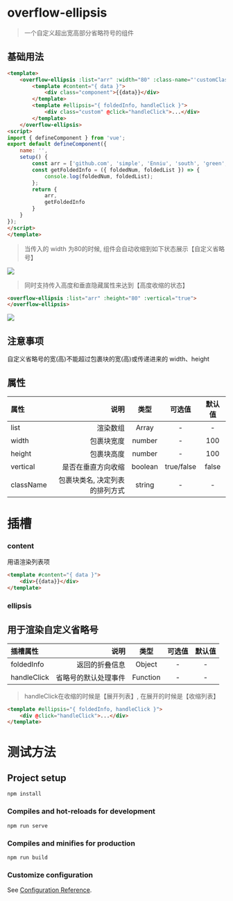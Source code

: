 # overflow-ellipsis
> 一个自定义超出宽高部分省略符号的组件

## 基础用法
```html
<template>
    <overflow-ellipsis :list="arr" :width="80" :class-name="'customClass'" @get-folded-info="getFoldedInfo">
        <template #content="{ data }">
            <div class="component">{{data}}</div>
        </template>
        <template #ellipsis="{ foldedInfo, handleClick }">
            <div class="custom" @click="handleClick">...</div>
        </template>
    </overflow-ellipsis>
<script>
import { defineComponent } from 'vue';
export default defineComponent({
    name: '',
    setup() {
        const arr = ['github.com', 'simple', 'Enniu', 'south', 'green', 'javascript', 'computer', 'science'];
        const getFoldedInfo = ({ foldedNum, foldedList }) => {
            console.log(foldedNum, foldedList);
        };
        return {
            arr,
            getFoldedInfo
        }
    }
});
</script>
</template>
```
> 当传入的 width 为80的时候, 组件会自动收缩到如下状态展示【自定义省略号】

<img src="https://cdn.nlark.com/yuque/0/2022/png/8414423/1655614259798-cb88f671-94b9-4452-b176-e151030dc086.png">

> 同时支持传入高度和垂直隐藏属性来达到【高度收缩的状态】

```html
<overflow-ellipsis :list="arr" :height="80" :vertical="true">
</overflow-ellipsis>
```
<img src="https://cdn.nlark.com/yuque/0/2022/png/8414423/1655614862105-fb0d5c96-3a27-4565-a98c-4dbf09feb3b2.png">

## 注意事项
自定义省略号的宽(高)不能超过包裹块的宽(高)或传递进来的 width、height
## 属性
| 属性 | 说明 | 类型 | 可选值 | 默认值
| :-----| ----: | :----: | :----: | :----: |
| list | 渲染数组 | Array | - | - |
| width | 包裹块宽度 | number | - | 100 |
| height | 包裹块高度 | number | - | 100 |
| vertical | 是否在垂直方向收缩 | boolean | true/false | false |
| className | 包裹块类名, 决定列表的排列方式 | string | - | - |
# 插槽
### content
用语渲染列表项

```html
<template #content="{ data }">
    <div>{{data}}</div>
</template>
```
### ellipsis
用于渲染自定义省略号
---

| 插槽属性 | 说明 | 类型 | 可选值 | 默认值
| :-----| ----: | :----: | :----: | :----: |
| foldedInfo | 返回的折叠信息 | Object | - | - |
| handleClick | 省略号的默认处理事件 | Function | - | - |

> handleClick在收缩的时候是【展开列表】, 在展开的时候是【收缩列表】

```html
<template #ellipsis="{ foldedInfo, handleClick }">
    <div @click="handleClick">...</div>
</template>
```

# 测试方法
## Project setup
```
npm install
```

### Compiles and hot-reloads for development
```
npm run serve
```

### Compiles and minifies for production
```
npm run build
```

### Customize configuration
See [Configuration Reference](https://cli.vuejs.org/config/).